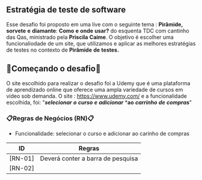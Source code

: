  ## Estratégia de teste de software

 Esse desafio foi proposto em uma live com o seguinte tema : **Pirâmide,** **sorvete** **e** **diamante**: **Como** **e** **onde** **usar?** do esquenta TDC com cantinho das Qas, ministrado pela **Priscila** **Caime**. O objetivo é escolher uma funcionaliodade de um site, que utilizamos e aplicar as melhores estratégias de testes no contexto de **Pirâmide** **de** **testes.** 


 ## 🔨Começando o desafio🔨 ##

 O site escolhido para realizar o desafio foi a Udemy que é uma plataforma de aprendizado online que oferece uma ampla variedade de cursos em vídeo sob demanda. O site : https://www.udemy.com/ e a funcionalidade escolhida, foi: "***selecionar*** ***o*** ***curso*** ***e*** ***adicionar*** ***ao** ***carrinho*** ***de*** ***compras***"

### 📋Regras de Negócios (RN)📋 ### 

- Funcionalidade: selecionar o curso e adicionar ao carinho de compras  

| ID | Regras |
| :-------------: | :-------------: |
| [RN-01] |  Deverá conter a barra de pesquisa |
| [RN-02] |   |
 

